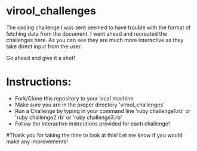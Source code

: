 # virool_challenges

The coding challenge I was sent seemed to have trouble with the format of fetching data from the document.
I went ahead and recreated the challenges here. As you can see they are much more interactive as they take direct input from the user.

Go ahead and give it a shot!

# Instructions:

* Fork/Clone this repository to your local machine
* Make sure you are in the proper directory 'virool_challenges'
* Run a Challenge by typing in your command line 'ruby challenge1.rb' or 'ruby challenge2.rb' or 'ruby challenge3.rb'
* Follow the interactive instrcutions provided for each challenge!

#Thank you for taking the time to look at this!
Let me know if you would make any improvements!
